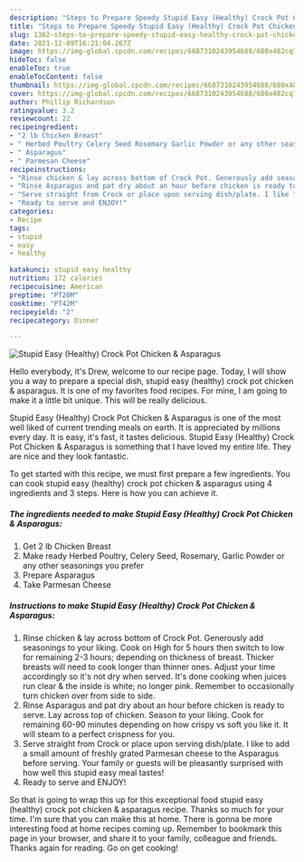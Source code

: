 ```yaml
---
description: "Steps to Prepare Speedy Stupid Easy (Healthy) Crock Pot Chicken & Asparagus"
title: "Steps to Prepare Speedy Stupid Easy (Healthy) Crock Pot Chicken & Asparagus"
slug: 1362-steps-to-prepare-speedy-stupid-easy-healthy-crock-pot-chicken-and-amp-asparagus
date: 2021-12-09T16:21:04.267Z
image: https://img-global.cpcdn.com/recipes/6687310243954688/680x482cq70/stupid-easy-healthy-crock-pot-chicken-asparagus-recipe-main-photo.jpg
hideToc: false
enableToc: true
enableTocContent: false
thumbnail: https://img-global.cpcdn.com/recipes/6687310243954688/680x482cq70/stupid-easy-healthy-crock-pot-chicken-asparagus-recipe-main-photo.jpg
cover: https://img-global.cpcdn.com/recipes/6687310243954688/680x482cq70/stupid-easy-healthy-crock-pot-chicken-asparagus-recipe-main-photo.jpg
author: Phillip Richardson
ratingvalue: 3.2
reviewcount: 22
recipeingredient:
- "2 lb Chicken Breast"
- " Herbed Poultry Celery Seed Rosemary Garlic Powder or any other seasonings you prefer"
- " Asparagus"
- " Parmesan Cheese"
recipeinstructions:
- "Rinse chicken & lay across bottom of Crock Pot. Generously add seasonings to your liking. Cook on High for 5 hours then switch to low for remaining 2-3 hours; depending on thickness of breast. Thicker breasts will need to cook longer than thinner ones. Adjust your time accordingly so it&#39;s not dry when served. It&#39;s done cooking when juices run clear & the inside is white; no longer pink. Remember to occasionally turn chicken over from side to side."
- "Rinse Asparagus and pat dry about an hour before chicken is ready to serve. Lay across top of chicken. Season to your liking. Cook for remaining 60-90 minutes depending on how crispy vs soft you like it. It will steam to a perfect crispness for you."
- "Serve straight from Crock or place upon serving dish/plate. I like to add a small amount of freshly grated Parmesan cheese to the Asparagus before serving. Your family or guests will be pleasantly surprised with how well this stupid easy meal tastes!"
- "Ready to serve and ENJOY!"
categories:
- Recipe
tags:
- stupid
- easy
- healthy

katakunci: stupid easy healthy 
nutrition: 172 calories
recipecuisine: American
preptime: "PT20M"
cooktime: "PT42M"
recipeyield: "2"
recipecategory: Dinner

---
```



![Stupid Easy (Healthy) Crock Pot Chicken & Asparagus](https://img-global.cpcdn.com/recipes/6687310243954688/680x482cq70/stupid-easy-healthy-crock-pot-chicken-asparagus-recipe-main-photo.jpg)

Hello everybody, it's Drew, welcome to our recipe page. Today, I will show you a way to prepare a special dish, stupid easy (healthy) crock pot chicken & asparagus. It is one of my favorites food recipes. For mine, I am going to make it a little bit unique. This will be really delicious.



Stupid Easy (Healthy) Crock Pot Chicken & Asparagus is one of the most well liked of current trending meals on earth. It is appreciated by millions every day. It is easy, it's fast, it tastes delicious. Stupid Easy (Healthy) Crock Pot Chicken & Asparagus is something that I have loved my entire life. They are nice and they look fantastic.


To get started with this recipe, we must first prepare a few ingredients. You can cook stupid easy (healthy) crock pot chicken & asparagus using 4 ingredients and 3 steps. Here is how you can achieve it.

<!--inarticleads1-->

##### The ingredients needed to make Stupid Easy (Healthy) Crock Pot Chicken & Asparagus:

1. Get 2 lb Chicken Breast
1. Make ready  Herbed Poultry, Celery Seed, Rosemary, Garlic Powder or any other seasonings you prefer
1. Prepare  Asparagus
1. Take  Parmesan Cheese




<!--inarticleads2-->

##### Instructions to make Stupid Easy (Healthy) Crock Pot Chicken & Asparagus:

1. Rinse chicken & lay across bottom of Crock Pot. Generously add seasonings to your liking. Cook on High for 5 hours then switch to low for remaining 2-3 hours; depending on thickness of breast. Thicker breasts will need to cook longer than thinner ones. Adjust your time accordingly so it&#39;s not dry when served. It&#39;s done cooking when juices run clear & the inside is white; no longer pink. Remember to occasionally turn chicken over from side to side.
1. Rinse Asparagus and pat dry about an hour before chicken is ready to serve. Lay across top of chicken. Season to your liking. Cook for remaining 60-90 minutes depending on how crispy vs soft you like it. It will steam to a perfect crispness for you.
1. Serve straight from Crock or place upon serving dish/plate. I like to add a small amount of freshly grated Parmesan cheese to the Asparagus before serving. Your family or guests will be pleasantly surprised with how well this stupid easy meal tastes!
1. Ready to serve and ENJOY!



So that is going to wrap this up for this exceptional food stupid easy (healthy) crock pot chicken & asparagus recipe. Thanks so much for your time. I'm sure that you can make this at home. There is gonna be more interesting food at home recipes coming up. Remember to bookmark this page in your browser, and share it to your family, colleague and friends. Thanks again for reading. Go on get cooking!
